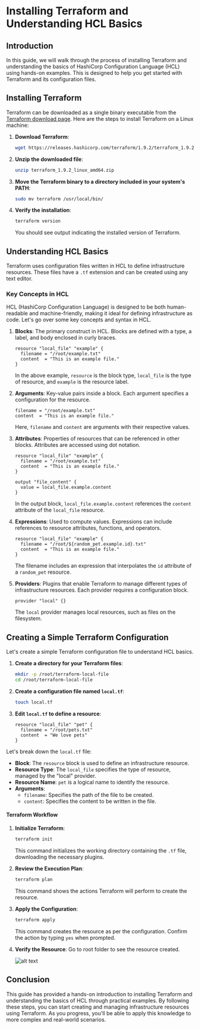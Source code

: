 # Installing Terraform and Understanding HCL Basics

## Introduction

In this guide, we will walk through the process of installing Terraform and understanding the basics of HashiCorp Configuration Language (HCL) using hands-on examples. This is designed to help you get started with Terraform and its configuration files.

## Installing Terraform

Terraform can be downloaded as a single binary executable from the [Terraform download page](https://www.terraform.io/downloads). Here are the steps to install Terraform on a Linux machine:

1. **Download Terraform**:
   ```sh
   wget https://releases.hashicorp.com/terraform/1.9.2/terraform_1.9.2_linux_amd64.zip
   ```

2. **Unzip the downloaded file**:
   ```sh
   unzip terraform_1.9.2_linux_amd64.zip
   ```

3. **Move the Terraform binary to a directory included in your system's PATH**:
   ```sh
   sudo mv terraform /usr/local/bin/
   ```

4. **Verify the installation**:
   ```sh
   terraform version
   ```
   You should see output indicating the installed version of Terraform.

## Understanding HCL Basics

Terraform uses configuration files written in HCL to define infrastructure resources. These files have a `.tf` extension and can be created using any text editor.

### Key Concepts in HCL

HCL (HashiCorp Configuration Language) is designed to be both human-readable and machine-friendly, making it ideal for defining infrastructure as code. Let's go over some key concepts and syntax in HCL.

1. **Blocks**: The primary construct in HCL. Blocks are defined with a type, a label, and body enclosed in curly braces.
   ```hcl
   resource "local_file" "example" {
     filename = "/root/example.txt"
     content  = "This is an example file."
   }
   ```
   In the above example, `resource` is the block type, `local_file` is the type of resource, and `example` is the resource label.

2. **Arguments**: Key-value pairs inside a block. Each argument specifies a configuration for the resource.
   ```hcl
   filename = "/root/example.txt"
   content  = "This is an example file."
   ```
   Here, `filename` and `content` are arguments with their respective values.

3. **Attributes**: Properties of resources that can be referenced in other blocks. Attributes are accessed using dot notation.
   ```hcl
   resource "local_file" "example" {
     filename = "/root/example.txt"
     content  = "This is an example file."
   }

   output "file_content" {
     value = local_file.example.content
   }
   ```
   In the output block, `local_file.example.content` references the `content` attribute of the `local_file` resource.

4. **Expressions**: Used to compute values. Expressions can include references to resource attributes, functions, and operators.
   ```hcl
   resource "local_file" "example" {
     filename = "/root/${random_pet.example.id}.txt"
     content  = "This is an example file."
   }
   ```
   The filename includes an expression that interpolates the `id` attribute of a `random_pet` resource.

5. **Providers**: Plugins that enable Terraform to manage different types of infrastructure resources. Each provider requires a configuration block.
   ```hcl
   provider "local" {}
   ```
   The `local` provider manages local resources, such as files on the filesystem.

## Creating a Simple Terraform Configuration

Let's create a simple Terraform configuration file to understand HCL basics.

1. **Create a directory for your Terraform files**:
   ```sh
   mkdir -p /root/terraform-local-file
   cd /root/terraform-local-file
   ```

2. **Create a configuration file named `local.tf`**:
   ```sh
   touch local.tf
   ```

3. **Edit `local.tf` to define a resource**:
   ```hcl
   resource "local_file" "pet" {
     filename = "/root/pets.txt"
     content  = "We love pets"
   }
   ```

Let's break down the `local.tf` file:

- **Block**: The `resource` block is used to define an infrastructure resource.
- **Resource Type**: The `local_file` specifies the type of resource, managed by the "local" provider.
- **Resource Name**: `pet` is a logical name to identify the resource.
- **Arguments**: 
  - `filename`: Specifies the path of the file to be created.
  - `content`: Specifies the content to be written in the file.

#### Terraform Workflow

1. **Initialize Terraform**:
   ```sh
   terraform init
   ```
   This command initializes the working directory containing the `.tf` file, downloading the necessary plugins.

2. **Review the Execution Plan**:
   ```sh
   terraform plan
   ```
   This command shows the actions Terraform will perform to create the resource.

3. **Apply the Configuration**:
   ```sh
   terraform apply
   ```
   This command creates the resource as per the configuration. Confirm the action by typing `yes` when prompted.

4. **Verify the Resource**:
   Go to root folder to see the resource created.

   ![alt text](image.png)

## Conclusion

This guide has provided a hands-on introduction to installing Terraform and understanding the basics of HCL through practical examples. By following these steps, you can start creating and managing infrastructure resources using Terraform. As you progress, you'll be able to apply this knowledge to more complex and real-world scenarios.